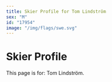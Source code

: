 ```yaml
---
title: Skier Profile for Tom Lindström
sex: "M"
id: "17954"
image: "/img/flags/swe.svg" 
---
```


# Skier Profile

This page is for: Tom Lindström.
    